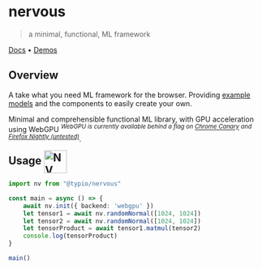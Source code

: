# nervous
> a minimal, functional, ML framework

[Docs](https://nervous-docs.vercel.app) • [Demos](https://nervous-demos.vercel.app)

## Overview

A take what you need ML framework for the browser. Providing [example models](https://nervous-demos.vercel.app) and the components to easily create your own.

Minimal and comprehensible functional ML library, with GPU acceleration using WebGPU *<sup>WebGPU is currently available behind a flag on [Chrome Canary](https://www.google.com/chrome/canary/) and [Firefox Nightly (untested)](https://www.mozilla.org/en-US/firefox/channel/desktop/)</sup>*.

<h2 style="display:inline; margin:0 1rem 1rem 0;">Usage <img width="45" alt="NV sign" style="vertical-align:middle" src="https://user-images.githubusercontent.com/26017543/209094491-6dc7f5aa-4a29-4b89-a06c-969455bbceb5.png"></h2>


``` ts
import nv from "@typio/nervous"

const main = async () => {
    await nv.init({ backend: 'webgpu' }) 
    let tensor1 = await nv.randomNormal([1024, 1024]) 
    let tensor2 = await nv.randomNormal([1024, 1024])
    let tensorProduct = await tensor1.matmul(tensor2) 
    console.log(tensorProduct)
}

main()
```